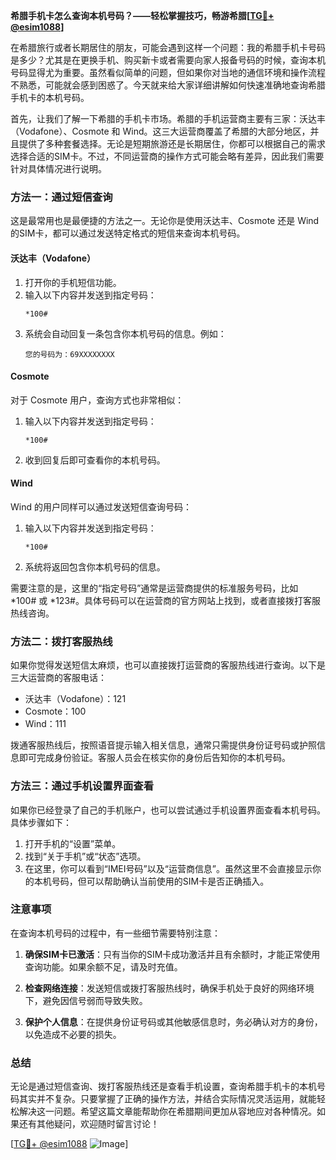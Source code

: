 **希腊手机卡怎么查询本机号码？——轻松掌握技巧，畅游希腊[[TG💪+ @esim1088](https://t.me/s/esim1088)]**

在希腊旅行或者长期居住的朋友，可能会遇到这样一个问题：我的希腊手机卡号码是多少？尤其是在更换手机、购买新卡或者需要向家人报备号码的时候，查询本机号码显得尤为重要。虽然看似简单的问题，但如果你对当地的通信环境和操作流程不熟悉，可能就会感到困惑了。今天就来给大家详细讲解如何快速准确地查询希腊手机卡的本机号码。

首先，让我们了解一下希腊的手机卡市场。希腊的手机运营商主要有三家：沃达丰（Vodafone）、Cosmote 和 Wind。这三大运营商覆盖了希腊的大部分地区，并且提供了多种套餐选择。无论是短期旅游还是长期居住，你都可以根据自己的需求选择合适的SIM卡。不过，不同运营商的操作方式可能会略有差异，因此我们需要针对具体情况进行说明。

### 方法一：通过短信查询

这是最常用也是最便捷的方法之一。无论你是使用沃达丰、Cosmote 还是 Wind 的SIM卡，都可以通过发送特定格式的短信来查询本机号码。

#### 沃达丰（Vodafone）
1. 打开你的手机短信功能。
2. 输入以下内容并发送到指定号码：
   ```
   *100#
   ```
3. 系统会自动回复一条包含你本机号码的信息。例如：
   ```
   您的号码为：69XXXXXXXX
   ```

#### Cosmote
对于 Cosmote 用户，查询方式也非常相似：
1. 输入以下内容并发送到指定号码：
   ```
   *100#
   ```
2. 收到回复后即可查看你的本机号码。

#### Wind
Wind 的用户同样可以通过发送短信查询号码：
1. 输入以下内容并发送到指定号码：
   ```
   *100#
   ```
2. 系统将返回包含你本机号码的信息。

需要注意的是，这里的“指定号码”通常是运营商提供的标准服务号码，比如 *100# 或 *123#。具体号码可以在运营商的官方网站上找到，或者直接拨打客服热线咨询。

### 方法二：拨打客服热线

如果你觉得发送短信太麻烦，也可以直接拨打运营商的客服热线进行查询。以下是三大运营商的客服电话：

- 沃达丰（Vodafone）：121
- Cosmote：100
- Wind：111

拨通客服热线后，按照语音提示输入相关信息，通常只需提供身份证号码或护照信息即可完成身份验证。客服人员会在核实你的身份后告知你的本机号码。

### 方法三：通过手机设置界面查看

如果你已经登录了自己的手机账户，也可以尝试通过手机设置界面查看本机号码。具体步骤如下：

1. 打开手机的“设置”菜单。
2. 找到“关于手机”或“状态”选项。
3. 在这里，你可以看到“IMEI号码”以及“运营商信息”。虽然这里不会直接显示你的本机号码，但可以帮助确认当前使用的SIM卡是否正确插入。

### 注意事项

在查询本机号码的过程中，有一些细节需要特别注意：

1. **确保SIM卡已激活**：只有当你的SIM卡成功激活并且有余额时，才能正常使用查询功能。如果余额不足，请及时充值。
   
2. **检查网络连接**：发送短信或拨打客服热线时，确保手机处于良好的网络环境下，避免因信号弱而导致失败。

3. **保护个人信息**：在提供身份证号码或其他敏感信息时，务必确认对方的身份，以免造成不必要的损失。

### 总结

无论是通过短信查询、拨打客服热线还是查看手机设置，查询希腊手机卡的本机号码其实并不复杂。只要掌握了正确的操作方法，并结合实际情况灵活运用，就能轻松解决这一问题。希望这篇文章能帮助你在希腊期间更加从容地应对各种情况。如果还有其他疑问，欢迎随时留言讨论！

[[TG💪+ @esim1088](https://t.me/s/esim1088) ![Image](https://i.postimg.cc/4NQfJmqS/Snipaste-2025-05-13-00-14-12.png)]